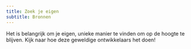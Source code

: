 ```yaml
---
title: Zoek je eigen
subtitle: Bronnen
---
```


Het is belangrijk om je eigen, unieke manier te vinden om op de hoogte te blijven. Kijk naar hoe deze geweldige ontwikkelaars het doen!